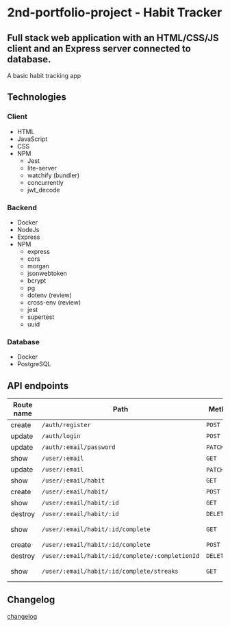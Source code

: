 # 2nd-portfolio-project - Habit Tracker

## Full stack web application with an HTML/CSS/JS client and an Express server connected to <db type> database.

A basic habit tracking app

## Technologies

### Client

- HTML
- JavaScript
- CSS
- NPM
  - Jest
  - lite-server
  - watchify (bundler)
  - concurrently
  - jwt_decode

### Backend

- Docker
- NodeJs
- Express
- NPM
  - express
  - cors
  - morgan
  - jsonwebtoken
  - bcrypt
  - pg
  - dotenv (review)
  - cross-env (review)
  - jest
  - supertest
  - uuid

### Database

- Docker
- PostgreSQL

## API endpoints

| Route name | Path                                            | Method        | Purpose     |
| ---------- | ----------------------------------------------- | ------------- | ----------- |
| create     | `/auth/register`                                | `POST`        | Working     |
| update     | `/auth/login`                                   | `POST`        | Working     |
| update     | `/auth/:email/password`                         | `PATCH`       | Working     |
| show       | `/user/:email`                                  | `GET`         | Working     |
| update     | `/user/:email`                                  | `PATCH`/`PUT` | Working     |
| show       | `/user/:email/habit`                            | `GET`         | Working     |
| create     | `/user/:email/habit/`                           | `POST`        | Working     |
| show       | `/user/:email/habit/:id`                        | `GET`         | Working     |
| destroy    | `/user/:email/habit/:id`                        | `DELETE`      | Working     |
| show       | `/user/:email/habit/:id/complete`               | `GET`         | In Progress |
| create     | `/user/:email/habit/:id/complete`               | `POST`        | Working     |
| destroy    | `/user/:email/habit/:id/complete/:completionId` | `DELETE`      | Working     |
| show       | `/user/:email/habit/:id/complete/streaks`       | `GET`         | In Progress |

## Changelog

[changelog](./changelog.md)
